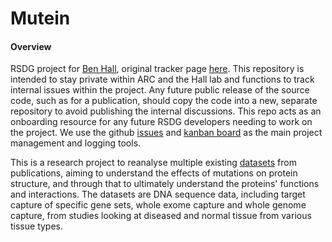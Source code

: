 # Mutein
#### Overview
RSDG project for [Ben Hall](https://iris.ucl.ac.uk/iris/browse/profile?upi=BHALL50), original tracker page [here](https://github.com/UCL-RITS/research-software-opportunities/issues/549). This repository is intended to stay private within ARC and the Hall lab and functions to track internal issues within the project. Any future public release of the source code, such as for a publication, should copy the code into a new, separate repository to avoid publishing the internal discussions. This repo acts as an onboarding resource for any future RSDG developers needing to work on the project. We use the github [issues](https://github.com/UCL/Mutein/issues) and [kanban board](https://github.com/UCL/Mutein/projects/1) as the main project management and logging tools.

This is a research project to reanalyse multiple existing [datasets](https://github.com/UCL/Mutein/issues?q=is%3Aissue+label%3Adataset) from publications, aiming to understand the effects of mutations on protein structure, and through that to ultimately understand the proteins' functions and interactions. The datasets are DNA sequence data, including target capture of specific gene sets, whole exome capture and whole genome capture, from studies looking at diseased and normal tissue from various tissue types.

####
